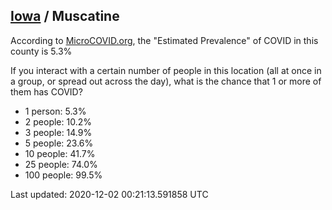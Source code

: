 
## [Iowa](/united-states/iowa) / Muscatine

According to [MicroCOVID.org](http://microcovid.org),
the "Estimated Prevalence" of COVID in this county is 5.3%

If you interact with a certain number of people in this location
(all at once in a group, or spread out across the day), what is the chance that
1 or more of them has COVID?

- 1 person: 5.3%
- 2 people: 10.2%
- 3 people: 14.9%
- 5 people: 23.6%
- 10 people: 41.7%
- 25 people: 74.0%
- 100 people: 99.5%

Last updated: 2020-12-02 00:21:13.591858 UTC
